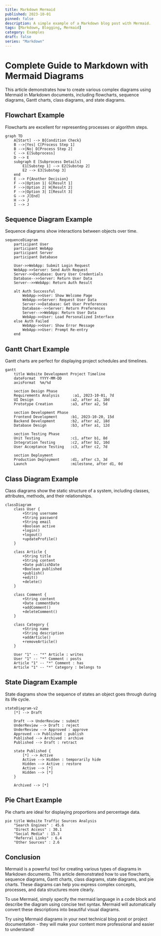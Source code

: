 ```yaml
---
title: Markdown Mermaid
published: 2023-10-01
pinned: false
description: A simple example of a Markdown blog post with Mermaid.
tags: [Markdown, Blogging, Mermaid]
category: Examples
draft: false
series: "Markdown"
---
```

# Complete Guide to Markdown with Mermaid Diagrams

This article demonstrates how to create various complex diagrams using Mermaid in Markdown documents, including flowcharts, sequence diagrams, Gantt charts, class diagrams, and state diagrams.

## Flowchart Example

Flowcharts are excellent for representing processes or algorithm steps.

```mermaid
graph TD
    A[Start] --> B{Condition Check}
    B -->|Yes| C[Process Step 1]
    B -->|No| D[Process Step 2]
    C --> E[Subprocess]
    D --> E
    subgraph E [Subprocess Details]
        E1[Substep 1] --> E2[Substep 2]
        E2 --> E3[Substep 3]
    end
    E --> F{Another Decision}
    F -->|Option 1| G[Result 1]
    F -->|Option 2| H[Result 2]
    F -->|Option 3| I[Result 3]
    G --> J[End]
    H --> J
    I --> J
```

## Sequence Diagram Example

Sequence diagrams show interactions between objects over time.

```mermaid
sequenceDiagram
    participant User
    participant WebApp
    participant Server
    participant Database

    User->>WebApp: Submit Login Request
    WebApp->>Server: Send Auth Request
    Server->>Database: Query User Credentials
    Database-->>Server: Return User Data
    Server-->>WebApp: Return Auth Result
    
    alt Auth Successful
        WebApp->>User: Show Welcome Page
        WebApp->>Server: Request User Data
        Server->>Database: Get User Preferences
        Database-->>Server: Return Preferences
        Server-->>WebApp: Return User Data
        WebApp->>User: Load Personalized Interface
    else Auth Failed
        WebApp->>User: Show Error Message
        WebApp->>User: Prompt Re-entry
    end
```

## Gantt Chart Example

Gantt charts are perfect for displaying project schedules and timelines.

```mermaid
gantt
    title Website Development Project Timeline
    dateFormat  YYYY-MM-DD
    axisFormat  %m/%d
    
    section Design Phase
    Requirements Analysis      :a1, 2023-10-01, 7d
    UI Design                 :a2, after a1, 10d
    Prototype Creation        :a3, after a2, 5d
    
    section Development Phase
    Frontend Development      :b1, 2023-10-20, 15d
    Backend Development       :b2, after a2, 18d
    Database Design           :b3, after a1, 12d
    
    section Testing Phase
    Unit Testing              :c1, after b1, 8d
    Integration Testing       :c2, after b2, 10d
    User Acceptance Testing   :c3, after c2, 7d
    
    section Deployment
    Production Deployment     :d1, after c3, 3d
    Launch                    :milestone, after d1, 0d
```

## Class Diagram Example

Class diagrams show the static structure of a system, including classes, attributes, methods, and their relationships.

```mermaid
classDiagram
    class User {
        +String username
        +String password
        +String email
        +Boolean active
        +login()
        +logout()
        +updateProfile()
    }
    
    class Article {
        +String title
        +String content
        +Date publishDate
        +Boolean published
        +publish()
        +edit()
        +delete()
    }
    
    class Comment {
        +String content
        +Date commentDate
        +addComment()
        +deleteComment()
    }
    
    class Category {
        +String name
        +String description
        +addArticle()
        +removeArticle()
    }
    
    User "1" -- "*" Article : writes
    User "1" -- "*" Comment : posts
    Article "1" -- "*" Comment : has
    Article "1" -- "*" Category : belongs to
```

## State Diagram Example

State diagrams show the sequence of states an object goes through during its life cycle.

```mermaid
stateDiagram-v2
    [*] --> Draft
    
    Draft --> UnderReview : submit
    UnderReview --> Draft : reject
    UnderReview --> Approved : approve
    Approved --> Published : publish
    Published --> Archived : archive
    Published --> Draft : retract
    
    state Published {
        [*] --> Active
        Active --> Hidden : temporarily hide
        Hidden --> Active : restore
        Active --> [*]
        Hidden --> [*]
    }
    
    Archived --> [*]
```

## Pie Chart Example

Pie charts are ideal for displaying proportions and percentage data.

```mermaid
pie title Website Traffic Sources Analysis
    "Search Engines" : 45.6
    "Direct Access" : 30.1
    "Social Media" : 15.3
    "Referral Links" : 6.4
    "Other Sources" : 2.6
```

## Conclusion

Mermaid is a powerful tool for creating various types of diagrams in Markdown documents. This article demonstrated how to use flowcharts, sequence diagrams, Gantt charts, class diagrams, state diagrams, and pie charts. These diagrams can help you express complex concepts, processes, and data structures more clearly.

To use Mermaid, simply specify the mermaid language in a code block and describe the diagram using concise text syntax. Mermaid will automatically convert these descriptions into beautiful visual diagrams.

Try using Mermaid diagrams in your next technical blog post or project documentation - they will make your content more professional and easier to understand!